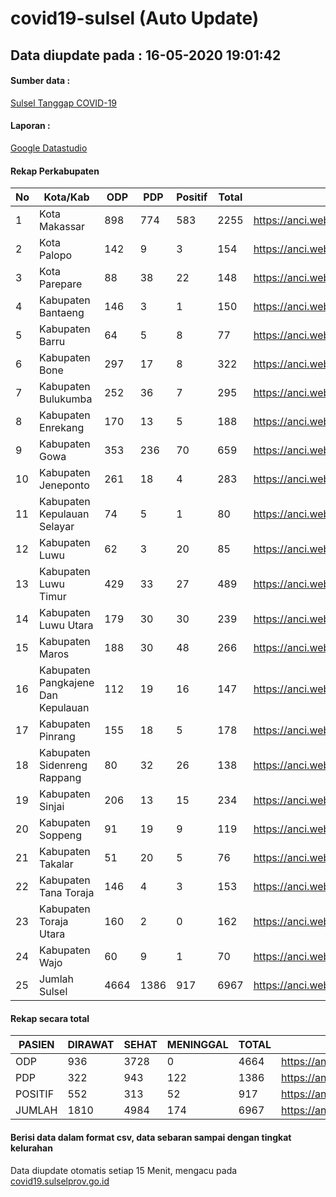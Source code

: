 
# covid19-sulsel (Auto Update)

## Data diupdate pada : 16-05-2020 19:01:42

#### Sumber data :
[Sulsel Tanggap COVID-19](https://covid19.sulselprov.go.id)

#### Laporan :
[Google Datastudio](https://datastudio.google.com/s/jythWGc1j4w)

#### Rekap Perkabupaten 
|No|Kota/Kab|ODP|PDP|Positif|Total|Link|
| --- | --- | --- | --- | --- | --- | --- |
|1|Kota Makassar|898|774|583|2255|https://anci.web.id/cor/kota_makassar|
|2|Kota Palopo|142|9|3|154|https://anci.web.id/cor/kota_palopo|
|3|Kota Parepare|88|38|22|148|https://anci.web.id/cor/kota_parepare|
|4|Kabupaten Bantaeng|146|3|1|150|https://anci.web.id/cor/kabupaten_bantaeng|
|5|Kabupaten Barru|64|5|8|77|https://anci.web.id/cor/kabupaten_barru|
|6|Kabupaten Bone|297|17|8|322|https://anci.web.id/cor/kabupaten_bone|
|7|Kabupaten Bulukumba|252|36|7|295|https://anci.web.id/cor/kabupaten_bulukumba|
|8|Kabupaten Enrekang|170|13|5|188|https://anci.web.id/cor/kabupaten_enrekang|
|9|Kabupaten Gowa|353|236|70|659|https://anci.web.id/cor/kabupaten_gowa|
|10|Kabupaten Jeneponto|261|18|4|283|https://anci.web.id/cor/kabupaten_jeneponto|
|11|Kabupaten Kepulauan Selayar|74|5|1|80|https://anci.web.id/cor/kabupaten_kepulauan_selayar|
|12|Kabupaten Luwu|62|3|20|85|https://anci.web.id/cor/kabupaten_luwu|
|13|Kabupaten Luwu Timur|429|33|27|489|https://anci.web.id/cor/kabupaten_luwu_timur|
|14|Kabupaten Luwu Utara|179|30|30|239|https://anci.web.id/cor/kabupaten_luwu_utara|
|15|Kabupaten Maros|188|30|48|266|https://anci.web.id/cor/kabupaten_maros|
|16|Kabupaten Pangkajene Dan Kepulauan|112|19|16|147|https://anci.web.id/cor/kabupaten_pangkajene_dan_kepulauan|
|17|Kabupaten Pinrang|155|18|5|178|https://anci.web.id/cor/kabupaten_pinrang|
|18|Kabupaten Sidenreng Rappang|80|32|26|138|https://anci.web.id/cor/kabupaten_sidenreng_rappang|
|19|Kabupaten Sinjai|206|13|15|234|https://anci.web.id/cor/kabupaten_sinjai|
|20|Kabupaten Soppeng|91|19|9|119|https://anci.web.id/cor/kabupaten_soppeng|
|21|Kabupaten Takalar|51|20|5|76|https://anci.web.id/cor/kabupaten_takalar|
|22|Kabupaten Tana Toraja|146|4|3|153|https://anci.web.id/cor/kabupaten_tana_toraja|
|23|Kabupaten Toraja Utara|160|2|0|162|https://anci.web.id/cor/kabupaten_toraja_utara|
|24|Kabupaten Wajo|60|9|1|70|https://anci.web.id/cor/kabupaten_wajo|
|25|Jumlah Sulsel|4664|1386|917|6967|https://anci.web.id/cor/jumlah_sulsel|

#### Rekap secara total

| PASIEN | DIRAWAT | SEHAT | MENINGGAL | TOTAL | LINK |
| ---- | -------- | ---- | ---- |  ---- | ---- |
| ODP | 936 | 3728 | 0 | 4664 | https://anci.web.id/cor/odp_detail.html |
| PDP | 322 | 943 | 122 | 1386 | https://anci.web.id/cor/pdp_detail.html |
| POSITIF | 552 | 313 | 52 | 917 | https://anci.web.id/cor/positif_detail.html |
| JUMLAH | 1810 | 4984 | 174 | 6967 | https://anci.web.id/cor/jumlah_sulsel/ |

 
#### Berisi data dalam format csv, data sebaran sampai dengan tingkat kelurahan

Data diupdate otomatis setiap 15 Menit, mengacu pada [covid19.sulselprov.go.id](https://covid19.sulselprov.go.id)

